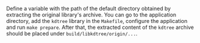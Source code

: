 Define a variable with the path of the default directory obtained by extracting the original library's archive.
You can go to the application directory, add the `kdtree` library in the `Makefile`, configure the application and run `make prepare`.
After that, the extracted content of the `kdtree` archive should be placed under `build/libkdtree/origin/...`.
